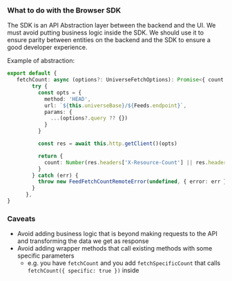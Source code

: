 
### What to do with the Browser SDK

The SDK is an API Abstraction layer between the backend and the UI. We must avoid putting business logic inside the SDK. We should use it to ensure parity between entities on the backend and the SDK to ensure a good developer experience.

Example of abstraction:

```ts
export default { 
   fetchCount: async (options?: UniverseFetchOptions): Promise<{ count: number }> => {
        try {
          const opts = {
            method: 'HEAD',
            url: `${this.universeBase}/${Feeds.endpoint}`,
            params: {
              ...(options?.query ?? {})
            }
          }

          const res = await this.http.getClient()(opts)

          return {
            count: Number(res.headers['X-Resource-Count'] || res.headers['x-resource-count'])
          }
        } catch (err) {
          throw new FeedFetchCountRemoteError(undefined, { error: err })
        }
      },
}

```

### Caveats

* Avoid adding business logic that is beyond making requests to the API and transforming the data we get as response
* Avoid adding wrapper methods that call existing methods with some specific parameters 
    * e.g. you have `fetchCount` and you add `fetchSpecificCount` that calls `fetchCount({ specific: true })` inside